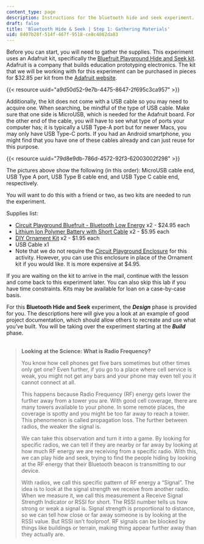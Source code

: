 ```yaml
---
content_type: page
description: Instructions for the bluetooth hide and seek experiment.
draft: false
title: 'Bluetooth Hide & Seek | Step 1: Gathering Materials'
uid: 8407b28f-514f-467f-9518-ce8c4862da83
---
```

Before you can start, you will need to gather the supplies. This experiment uses an Adafruit kit, specifically the [Bluefruit Playground Hide and Seek kit](https://learn.adafruit.com/hide-n-seek-bluefruit-ornament). Adafruit is a company that builds education prototyping electronics. The kit that we will be working with for this experiment can be purchased in pieces for $32.85 per kit from the [Adafruit website](https://learn.adafruit.com/hide-n-seek-bluefruit-ornament?view=all). 

{{< resource uuid="a9d50d52-9e7b-4475-8647-2f695c3ca957" >}}

Additionally, the kit does not come with a USB cable so you may need to acquire one. When searching, be mindful of the type of USB cable. Make sure that one side is MicroUSB, which is needed for the Adafruit board. For the other end of the cable, you will have to see what type of ports your computer has; it is typically a USB Type-A port but for newer Macs, you may only have USB Type-C ports. If you had an Android smartphone, you might find that you have one of these cables already and can just reuse for this purpose. 

{{< resource uuid="79d8e9db-786d-4572-92f3-62003002f298" >}}

The pictures above show the following (in this order): MicroUSB cable end, USB Type A port, USB Type B cable end, and USB Type C cable end, respectively.

You will want to do this with a friend or two, as two kits are needed to run the experiment.

Supplies list: 

- [Circuit Playground Bluefruit - Bluetooth Low Energy](https://www.adafruit.com/product/4333) x2 - $24.95 each
- [Lithium Ion Polymer Battery with Short Cable](https://www.adafruit.com/product/4237) x2 - $5.95 each
- [DIY Ornament Kit](https://www.adafruit.com/product/4036) x2 - $1.95 each
- USB Cable x1
- Note that we do not require the [Circuit Playground Enclosure](https://www.adafruit.com/product/3915) for this activity. However, you can use this enclosure in place of the Ornament kit if you would like. It is more expensive at $4.95.

If you are waiting on the kit to arrive in the mail, continue with the lesson and come back to this experiment later. You can also skip this lab if you have time constraints. Kits may be available for loan on a case-by-case basis.

For this **Bluetooth Hide and Seek** experiment, the ***Design*** phase is provided for you. The descriptions here will give you a look at an example of good project documentation, which should allow others to recreate and use what you’ve built. You will be taking over the experiment starting at the ***Build*** phase.    
 

> **Looking at the Science: What is Radio Frequency?** 
> 
> You know how cell phones get five bars sometimes but other times only get one? Even further, if you go to a place where cell service is weak, you might not get any bars and your phone may even tell you it cannot connect at all. 
> 
> This happens because Radio Frequency (RF) energy gets lower the further away from a tower you are. With good cell coverage, there are many towers available to your phone. In some remote places, the coverage is spotty and you might be too far away to reach a tower. This phenomenon is called propagation loss. The further between radios, the weaker the signal is. 
> 
> We can take this observation and turn it into a game. By looking for specific radios, we can tell if they are nearby or far away by looking at how much RF energy we are receiving from a specific radio. With this, we can play hide and seek, trying to find the people hiding by looking at the RF energy that their Bluetooth beacon is transmitting to our device. 
> 
> With radios, we call this specific pattern of RF energy a “Signal”. The idea is to look at the signal strength we receive from another radio. When we measure it, we call this measurement a Receive Signal Strength Indicator or RSSI for short. The RSSI number tells us how strong or weak a signal is. Signal strength is proportional to distance, so we can tell how close or far away someone is by looking at the RSSI value. But RSSI isn’t foolproof. RF signals can be blocked by things like buildings or terrain, making thing appear further away than they actually are.
